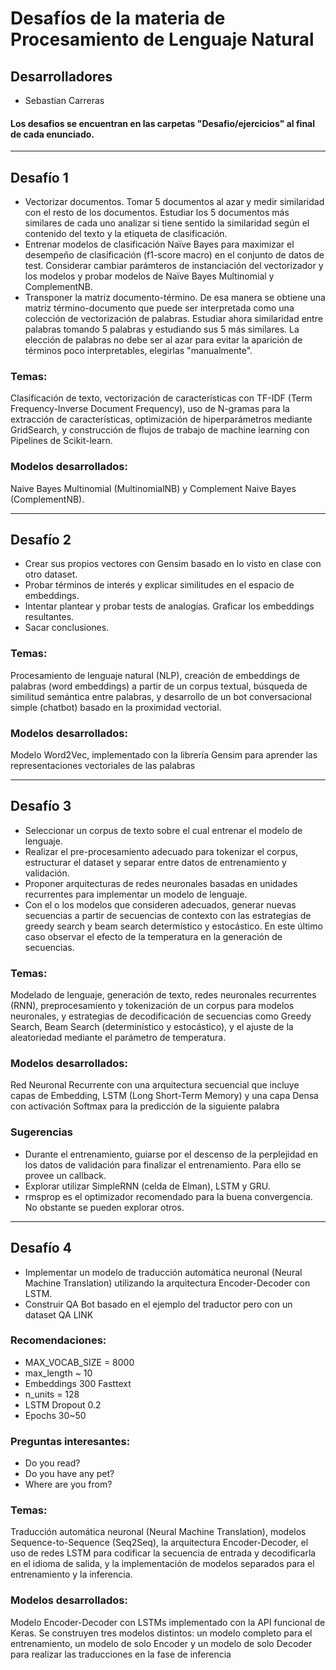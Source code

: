 # Desafíos de la materia de Procesamiento de Lenguaje Natural

## Desarrolladores
- Sebastian Carreras

#### Los desafios se encuentran en las carpetas "Desafio/ejercicios" al final de cada enunciado.

---

## Desafío 1
- Vectorizar documentos. Tomar 5 documentos al azar y medir similaridad con el resto de los documentos. Estudiar los 5 documentos más similares de cada uno analizar si tiene sentido la similaridad según el contenido del texto y la etiqueta de clasificación.
- Entrenar modelos de clasificación Naïve Bayes para maximizar el desempeño de clasificación (f1-score macro) en el conjunto de datos de test. Considerar cambiar parámteros de instanciación del vectorizador y los modelos y probar modelos de Naïve Bayes Multinomial y ComplementNB.
- Transponer la matriz documento-término. De esa manera se obtiene una matriz término-documento que puede ser interpretada como una colección de vectorización de palabras. Estudiar ahora similaridad entre palabras tomando 5 palabras y estudiando sus 5 más similares. La elección de palabras no debe ser al azar para evitar la aparición de términos poco interpretables, elegirlas "manualmente".

### Temas: 
Clasificación de texto, vectorización de características con TF-IDF (Term Frequency-Inverse Document Frequency), uso de N-gramas para la extracción de características, optimización de hiperparámetros mediante GridSearch, y construcción de flujos de trabajo de machine learning con Pipelines de Scikit-learn.

### Modelos desarrollados: 
Naive Bayes Multinomial (MultinomialNB) y Complement Naive Bayes (ComplementNB).

---

## Desafío 2
- Crear sus propios vectores con Gensim basado en lo visto en clase con otro dataset.
- Probar términos de interés y explicar similitudes en el espacio de embeddings.
- Intentar plantear y probar tests de analogías. Graficar los embeddings resultantes.
- Sacar conclusiones.

### Temas: 
Procesamiento de lenguaje natural (NLP), creación de embeddings de palabras (word embeddings) a partir de un corpus textual, búsqueda de similitud semántica entre palabras, y desarrollo de un bot conversacional simple (chatbot) basado en la proximidad vectorial.

### Modelos desarrollados: 
Modelo Word2Vec, implementado con la librería Gensim para aprender las representaciones vectoriales de las palabras

---

## Desafío 3
- Seleccionar un corpus de texto sobre el cual entrenar el modelo de lenguaje.
- Realizar el pre-procesamiento adecuado para tokenizar el corpus, estructurar el dataset y separar entre datos de entrenamiento y validación.
- Proponer arquitecturas de redes neuronales basadas en unidades recurrentes para implementar un modelo de lenguaje.
- Con el o los modelos que consideren adecuados, generar nuevas secuencias a partir de secuencias de contexto con las estrategias de greedy search y beam search determístico y estocástico. En este último caso observar el efecto de la temperatura en la generación de secuencias.

### Temas: 
Modelado de lenguaje, generación de texto, redes neuronales recurrentes (RNN), preprocesamiento y tokenización de un corpus para modelos neuronales, y estrategias de decodificación de secuencias como Greedy Search, Beam Search (determinístico y estocástico), y el ajuste de la aleatoriedad mediante el parámetro de temperatura.

### Modelos desarrollados: 
Red Neuronal Recurrente con una arquitectura secuencial que incluye capas de Embedding, LSTM (Long Short-Term Memory) y una capa Densa con activación Softmax para la predicción de la siguiente palabra

### Sugerencias
- Durante el entrenamiento, guiarse por el descenso de la perplejidad en los datos de validación para finalizar el entrenamiento. Para ello se provee un callback.
- Explorar utilizar SimpleRNN (celda de Elman), LSTM y GRU.
- rmsprop es el optimizador recomendado para la buena convergencia. No obstante se pueden explorar otros.

---

## Desafío 4
- Implementar un modelo de traducción automática neuronal (Neural Machine Translation) utilizando la arquitectura Encoder-Decoder con LSTM.
- Construir QA Bot basado en el ejemplo del traductor pero con un dataset QA LINK
### Recomendaciones:
- MAX_VOCAB_SIZE = 8000
- max_length ~ 10
- Embeddings 300 Fasttext
- n_units = 128
- LSTM Dropout 0.2
- Epochs 30~50
### Preguntas interesantes:
- Do you read?
- Do you have any pet?
- Where are you from?

### Temas: 
Traducción automática neuronal (Neural Machine Translation), modelos Sequence-to-Sequence (Seq2Seq), la arquitectura Encoder-Decoder, el uso de redes LSTM para codificar la secuencia de entrada y decodificarla en el idioma de salida, y la implementación de modelos separados para el entrenamiento y la inferencia.

### Modelos desarrollados:
Modelo Encoder-Decoder con LSTMs implementado con la API funcional de Keras. Se construyen tres modelos distintos: un modelo completo para el entrenamiento, un modelo de solo Encoder y un modelo de solo Decoder para realizar las traducciones en la fase de inferencia